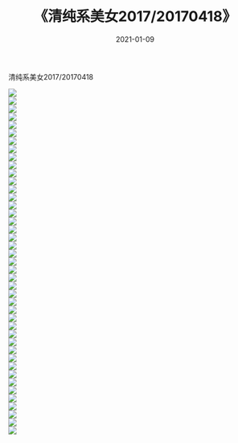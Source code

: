 ﻿---
layout: post
title:  《清纯系美女2017/20170418》
date:   2021-01-09
img: http://img.660000.xyz/Sharelink/清纯系美女/2017/20170418/000.jpg
categories: [美女, 清纯, 唯美]
---

清纯系美女2017/20170418

 ![](http://img.660000.xyz/Sharelink/清纯系美女/2017/20170418/001.png) <br>![](http://img.660000.xyz/Sharelink/清纯系美女/2017/20170418/002.png) <br>![](http://img.660000.xyz/Sharelink/清纯系美女/2017/20170418/003.png) <br>![](http://img.660000.xyz/Sharelink/清纯系美女/2017/20170418/004.png) <br>![](http://img.660000.xyz/Sharelink/清纯系美女/2017/20170418/005.png) <br>![](http://img.660000.xyz/Sharelink/清纯系美女/2017/20170418/006.png) <br>![](http://img.660000.xyz/Sharelink/清纯系美女/2017/20170418/007.png) <br>![](http://img.660000.xyz/Sharelink/清纯系美女/2017/20170418/008.png) <br>![](http://img.660000.xyz/Sharelink/清纯系美女/2017/20170418/009.png) <br>![](http://img.660000.xyz/Sharelink/清纯系美女/2017/20170418/010.png) <br>![](http://img.660000.xyz/Sharelink/清纯系美女/2017/20170418/011.png) <br>![](http://img.660000.xyz/Sharelink/清纯系美女/2017/20170418/012.png) <br>![](http://img.660000.xyz/Sharelink/清纯系美女/2017/20170418/013.png) <br>![](http://img.660000.xyz/Sharelink/清纯系美女/2017/20170418/014.png) <br>![](http://img.660000.xyz/Sharelink/清纯系美女/2017/20170418/015.png) <br>![](http://img.660000.xyz/Sharelink/清纯系美女/2017/20170418/016.png) <br>![](http://img.660000.xyz/Sharelink/清纯系美女/2017/20170418/017.png) <br>![](http://img.660000.xyz/Sharelink/清纯系美女/2017/20170418/018.png) <br>![](http://img.660000.xyz/Sharelink/清纯系美女/2017/20170418/019.png) <br>![](http://img.660000.xyz/Sharelink/清纯系美女/2017/20170418/020.png) <br>![](http://img.660000.xyz/Sharelink/清纯系美女/2017/20170418/021.png) <br>![](http://img.660000.xyz/Sharelink/清纯系美女/2017/20170418/022.png) <br>![](http://img.660000.xyz/Sharelink/清纯系美女/2017/20170418/023.png) <br>![](http://img.660000.xyz/Sharelink/清纯系美女/2017/20170418/024.png) <br>![](http://img.660000.xyz/Sharelink/清纯系美女/2017/20170418/025.png) <br>![](http://img.660000.xyz/Sharelink/清纯系美女/2017/20170418/026.png) <br>![](http://img.660000.xyz/Sharelink/清纯系美女/2017/20170418/027.png) <br>![](http://img.660000.xyz/Sharelink/清纯系美女/2017/20170418/028.png) <br>![](http://img.660000.xyz/Sharelink/清纯系美女/2017/20170418/029.png) <br>![](http://img.660000.xyz/Sharelink/清纯系美女/2017/20170418/030.png) <br>![](http://img.660000.xyz/Sharelink/清纯系美女/2017/20170418/031.png) <br>![](http://img.660000.xyz/Sharelink/清纯系美女/2017/20170418/032.png) <br>![](http://img.660000.xyz/Sharelink/清纯系美女/2017/20170418/033.png) <br>![](http://img.660000.xyz/Sharelink/清纯系美女/2017/20170418/034.png) <br>![](http://img.660000.xyz/Sharelink/清纯系美女/2017/20170418/035.png) <br>![](http://img.660000.xyz/Sharelink/清纯系美女/2017/20170418/036.png) <br>![](http://img.660000.xyz/Sharelink/清纯系美女/2017/20170418/037.png) <br>![](http://img.660000.xyz/Sharelink/清纯系美女/2017/20170418/038.png) <br>![](http://img.660000.xyz/Sharelink/清纯系美女/2017/20170418/039.png) <br>![](http://img.660000.xyz/Sharelink/清纯系美女/2017/20170418/040.png) <br>![](http://img.660000.xyz/Sharelink/清纯系美女/2017/20170418/041.png) <br>![](http://img.660000.xyz/Sharelink/清纯系美女/2017/20170418/042.png) <br>![](http://img.660000.xyz/Sharelink/清纯系美女/2017/20170418/043.png) <br>